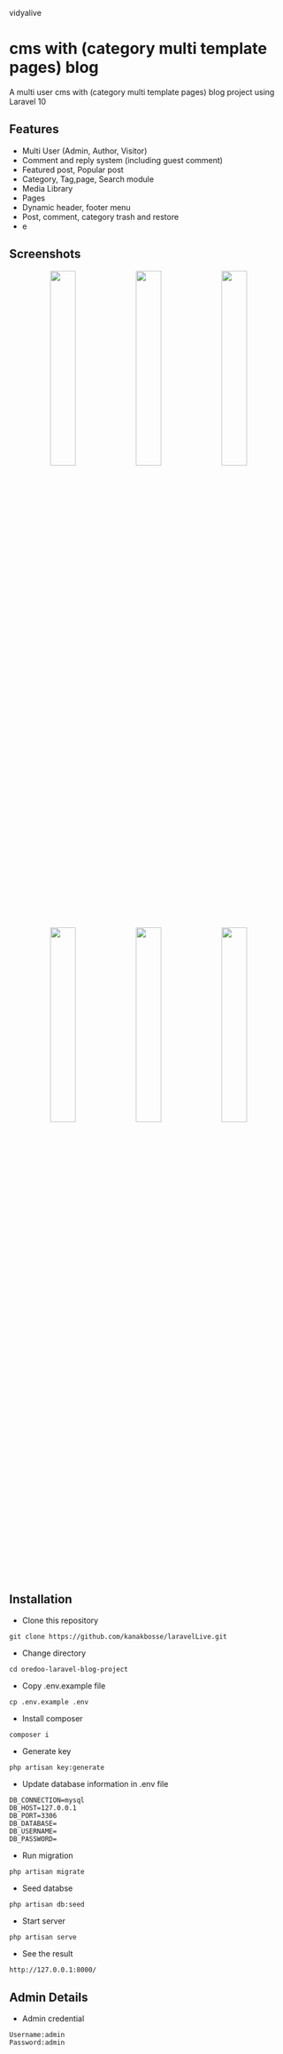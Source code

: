 vidyalive
# cms with (category multi template pages) blog

A multi user cms with (category multi template pages) blog project using Laravel 10 

## Features

- Multi User (Admin, Author, Visitor)
- Comment and reply system (including guest comment)
- Featured post, Popular post
- Category, Tag,page,  Search module
- Media Library
- Pages
- Dynamic header, footer menu
- Post, comment, category trash and restore
- e

## Screenshots
<p align="center" width="100%">
    <img width="30%" src="">
    <img width="30%" src=""/>
    <img width="30%" src=""/>
</p>
<p align="center" width="100%">
    <img width="30%" src=""/>
    <img width="30%" src=""/>
    <img width="30%" src=""/>
</p>

## Installation

- Clone this repository
```
git clone https://github.com/kanakbosse/laravelLive.git
```
- Change directory
```
cd oredoo-laravel-blog-project
```
- Copy .env.example file
```
cp .env.example .env
```
- Install composer
```
composer i
```
- Generate key
```
php artisan key:generate
```
- Update database information in .env file
```
DB_CONNECTION=mysql
DB_HOST=127.0.0.1
DB_PORT=3306
DB_DATABASE=
DB_USERNAME=
DB_PASSWORD=
```
- Run migration
```
php artisan migrate
```
- Seed databse
```
php artisan db:seed
```
- Start server
```
php artisan serve
```
- See the result
```
http://127.0.0.1:8000/
```

## Admin Details
- Admin credential
```
Username:admin
Password:admin
```

